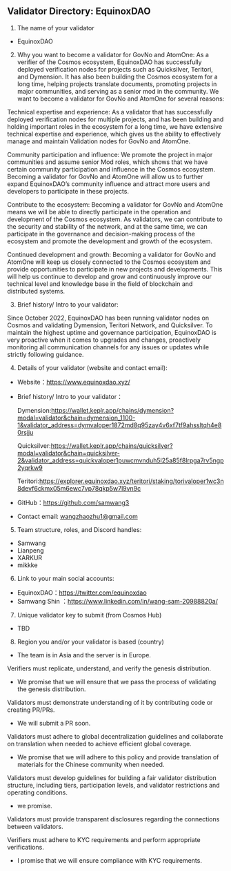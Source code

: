 ## Validator Directory: EquinoxDAO

1. The name of your validator

- EquinoxDAO

2. Why you want to become a validator for GovNo and AtomOne:
As a verifier of the Cosmos ecosystem, EquinoxDAO has successfully deployed verification nodes for projects such as Quicksilver, Teritori, and Dymension. It has also been building the Cosmos ecosystem for a long time, helping projects translate documents, promoting projects in major communities, and serving as a senior mod in the community. We want to become a validator for GovNo and AtomOne for several reasons:

Technical expertise and experience: As a validator that has successfully deployed verification nodes for multiple projects, and has been building and holding important roles in the ecosystem for a long time, we have extensive technical expertise and experience, which gives us the ability to effectively manage and maintain Validation nodes for GovNo and AtomOne.

Community participation and influence: We promote the project in major communities and assume senior Mod roles, which shows that we have certain community participation and influence in the Cosmos ecosystem. Becoming a validator for GovNo and AtomOne will allow us to further expand EquinoxDAO’s community influence and attract more users and developers to participate in these projects.

Contribute to the ecosystem: Becoming a validator for GovNo and AtomOne means we will be able to directly participate in the operation and development of the Cosmos ecosystem. As validators, we can contribute to the security and stability of the network, and at the same time, we can participate in the governance and decision-making process of the ecosystem and promote the development and growth of the ecosystem.

Continued development and growth: Becoming a validator for GovNo and AtomOne will keep us closely connected to the Cosmos ecosystem and provide opportunities to participate in new projects and developments. This will help us continue to develop and grow and continuously improve our technical level and knowledge base in the field of blockchain and distributed systems.



3. Brief history/ Intro to your validator:

  Since October 2022, EquinoxDAO has been running validator nodes on Cosmos and validating Dymension, Teritori Network, and Quicksilver. To maintain the highest uptime and governance participation, EquinoxDAO is very proactive when it comes to upgrades and changes, proactively monitoring all communication channels for any issues or updates while strictly following guidance.

   

4. Details of your validator (website and contact email):

- Website：https://www.equinoxdao.xyz/

- Brief history/ Intro to your validator：


  Dymension:https://wallet.keplr.app/chains/dymension?modal=validator&chain=dymension_1100-1&validator_address=dymvaloper1872md8q95zay4v6xf7tf9ahssltqh4e80rsjju

  Quicksilver:https://wallet.keplr.app/chains/quicksilver?modal=validator&chain=quicksilver-2&validator_address=quickvaloper1puwcmvnduh5l25a85f8lrpga7rv5ngp2yqrkw9

  Teritori:https://explorer.equinoxdao.xyz/teritori/staking/torivaloper1wc3n8devf6ckmx05m6ewc7vp78qkp5w7l9vn9c

- GitHub：https://github.com/samwang3

- Contact email: wangzhaozhu1@gmail.com



5. Team structure, roles, and Discord handles:

- Samwang
- Lianpeng
- XARKUR
- mikkke



6. Link to your main social accounts:

- EquinoxDAO：https://twitter.com/equinoxdao
- Samwang Shin ：https://www.linkedin.com/in/wang-sam-20988820a/

7) Unique validator key to submit (from Cosmos Hub)

- TBD

8) Region you and/or your validator is based (country)

- The team is in Asia and the server is in Europe.

Verifiers must replicate, understand, and verify the genesis distribution.

- We promise that we will ensure that we pass the process of validating the genesis distribution.



Validators must demonstrate understanding of it by contributing code or creating PR/PRs.

- We will submit a PR soon.



Validators must adhere to global decentralization guidelines and collaborate on translation when needed to achieve efficient global coverage.

- We promise that we will adhere to this policy and provide translation of materials for the Chinese community when needed.



Validators must develop guidelines for building a fair validator distribution structure, including tiers, participation levels, and validator restrictions and operating conditions.

- we promise.



Validators must provide transparent disclosures regarding the connections between validators.

Verifiers must adhere to KYC requirements and perform appropriate verifications.

- I promise that we will ensure compliance with KYC requirements.
